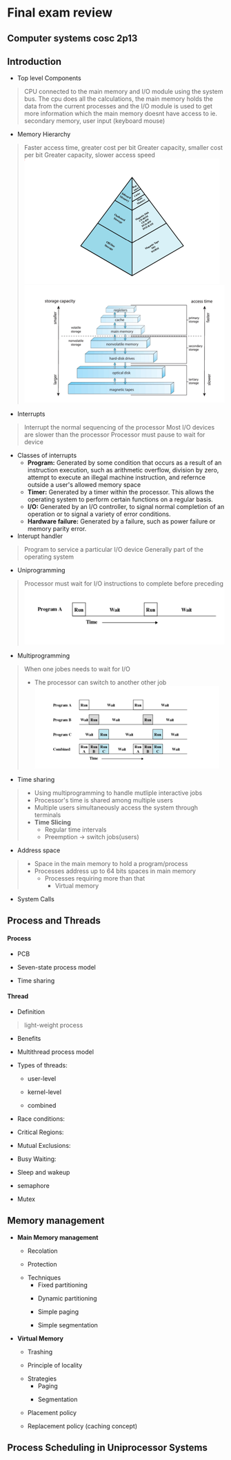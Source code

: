 # Final exam review
## Computer systems cosc 2p13


## Introduction

+ Top level Components
> CPU connected to the main memory and I/O module using the system bus. The cpu does all the calculations, the main memory holds the data from the current processes and the I/O module is used to get more information which the main memory doesnt have access to ie. secondary memory, user input (keyboard mouse)

+ Memory Hierarchy
>Faster access time, greater cost per bit
>Greater capacity, smaller cost per bit
>Greater capacity, slower access speed
![Alt text](chrome_ZEl8IvTlve.png)
![Alt text](chrome_t18lR0saNH.png)
+ Interrupts
> Interrupt the normal sequencing of the processor
> Most I/O devices are slower than the processor
> Processor must pause to wait for device
  - Classes of interrupts
    + **Program:** Generated by some condition that occurs as a result of an instruction execution, such as arithmetic overflow, division by zero, attempt to execute an illegal machine instruction, and refernce outside a user's allowed memory space
    + **Timer:** Generated by a timer within the processor. This allows the operating system to perform certain functions on a regular basis.
    + **I/O:** Generated by an I/O controller, to signal normal completion of an operation or to signal a variety of error conditions.
    + **Hardware failure:** Generated by a failure, such as power failure or memory parity error.
  - Interupt handler
>Program to service a particular I/O device
>Generally part of the operating system

+ Uniprogramming
> Processor must wait for I/O instructions to complete before preceding
![Alt text](chrome_RfHR2yI1K1.png)
+ Multiprogramming
> When one jobes needs to wait for I/O
> + The processor can switch to another other job
![Alt text](chrome_mtZW3WL3Cs.png)
+ Time sharing
> + Using multiprogramming to handle mutliple interactive jobs
> + Processor's time is shared among multiple users
> + Multiple users simultaneously access the system through terminals
> + **Time Slicing** 
>   - Regular time intervals
>   - Preemption -> switch jobs(users)

+ Address space
> + Space in the main memory to hold a program/process
> + Processes address up to 64 bits spaces in main memory 
>   - Processes requiring more than that
>     + Virtual memory

+ System Calls
>

## Process and Threads

#### Process
+ PCB
>

+ Seven-state process model
>

+ Time sharing
>

#### Thread
+ Definition
> light-weight process

+ Benefits
>

+ Multithread process model
>

+ Types of threads:
  - user-level
  >
  - kernel-level
  >
  - combined
  >

+ Race conditions:
>

+ Critical Regions:
>

+ Mutual Exclusions:
>

+ Busy Waiting:
>

+ Sleep and wakeup
>

+ semaphore
>

+ Mutex
>

## Memory management

- **Main Memory management**
  + Recolation
  >

  + Protection
  >

  + Techniques
    - Fixed partitioning 
    >
    - Dynamic partitioning
    >
    - Simple paging
    >
    - Simple segmentation 

- **Virtual Memory**
  + Trashing
  >
  + Principle of locality
  >
  + Strategies
    - Paging
    >
    - Segmentation
    >
  + Placement policy
  >
  + Replacement policy (caching concept)
  >

## Process Scheduling in Uniprocessor Systems



